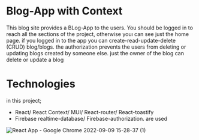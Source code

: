 # Blog-App with Context
  This blog site provides a BLog-App to the users. You should be logged in to reach all the sections of the project, otherwise youı can see just the home page. 
  if you logged in to the app you can create-read-update-delete (CRUD) blog/blogs. the authorization prevents the users from deleting or updating blogs created by someone else. just the owner of the blog can delete or update a blog
  # Technologies
  in this project;
  - React/ React Context/ MUI/ React-router/ React-toastify
  - Firebase realtime-database/ Firebase-authorization. are used

![React App - Google Chrome 2022-09-09 15-28-37 (1)](https://user-images.githubusercontent.com/93918344/189354225-6a550d0b-c424-48c7-a3ce-cd6d854d2900.gif)
